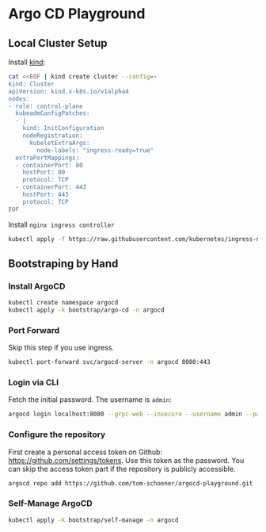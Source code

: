 # Argo CD Playground

## Local Cluster Setup

Install [kind](https://kind.sigs.k8s.io/docs/user/quick-start/):

```sh
cat <<EOF | kind create cluster --config=-
kind: Cluster
apiVersion: kind.x-k8s.io/v1alpha4
nodes:
- role: control-plane
  kubeadmConfigPatches:
  - |
    kind: InitConfiguration
    nodeRegistration:
      kubeletExtraArgs:
        node-labels: "ingress-ready=true"
  extraPortMappings:
  - containerPort: 80
    hostPort: 80
    protocol: TCP
  - containerPort: 443
    hostPort: 443
    protocol: TCP
EOF
```

Install `nginx ingress controller`

```sh
kubectl apply -f https://raw.githubusercontent.com/kubernetes/ingress-nginx/main/deploy/static/provider/kind/deploy.yaml
```

## Bootstraping by Hand

### Install ArgoCD

```sh
kubectl create namespace argocd
kubectl apply -k bootstrap/argo-cd -n argocd
```

### Port Forward

Skip this step if you use ingress.

```sh
kubectl port-forward svc/argocd-server -n argocd 8080:443
```

### Login via CLI

Fetch the initial password. The username is `admin`:

```sh
argocd login localhost:8080 --grpc-web --insecure --username admin --password $(kubectl get secret argocd-initial-admin-secret -n argocd -o jsonpath="{.data.password}" | base64 -d)
```

### Configure the repository

First create a personal access token on Github: https://github.com/settings/tokens. Use this token
as the password. You can skip the access token part if the repository is publicly accessible.

```sh
argocd repo add https://github.com/tom-schoener/argocd-playground.git --username tom-schoener --password <TOKEN>
```

### Self-Manage ArgoCD

```sh
kubectl apply -k bootstrap/self-manage -n argocd
```
